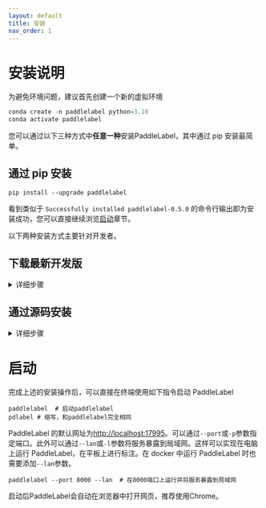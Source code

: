 ```yaml
---
layout: default
title: 安装
nav_order: 1
---
```


# 安装说明

为避免环境问题，建议首先创建一个新的虚拟环境

```python
conda create -n paddlelabel python=3.10
conda activate paddlelabel
```

您可以通过以下三种方式中**任意一种**安装PaddleLabel，其中通过 pip 安装最简单。

## 通过 pip 安装

```shell
pip install --upgrade paddlelabel
```

看到类似于 `Successfully installed paddlelabel-0.5.0` 的命令行输出即为安装成功，您可以直接继续浏览[启动](#%E5%90%AF%E5%8A%A8)章节。

以下两种安装方式主要针对开发者。

## 下载最新开发版

<details>
<summary>详细步骤</summary>
<br>
PaddleLabel 团队会不定期在项目更新后通过 Github Action 构建反映最新版代码的安装包。这一安装包未经过全面测试，可能包含一些问题，仅推荐为尝试最新版本使用。其中可能修复了一些 pypi 版本中存在的问题和进行了一些性能提升。

下载方式为

1. 访问 [Action 执行记录网页](https://github.com/PaddleCV-SIG/PaddleLabel/actions/workflows/pypi.yml)
1. 选择最上面（最新）的一次执行，点击进入

![1](https://user-images.githubusercontent.com/29757093/201906327-18444fcb-57b7-4e5f-8e00-62bf1e3b49b7.png)

3. 下载 PaddleLabel_built_package

![1](https://user-images.githubusercontent.com/29757093/201905747-a2b0901c-9331-4a90-b4ae-44c855314810.jpg)

4. 解压该压缩包，之后执行

```shell
pip install [解压出的.whl文件名，如 paddlelabel-0.2.0-py3-none-any.whl ]
```

</details>

## 通过源码安装

<details>
<summary>详细步骤</summary>
<br>

1. 首先需要将后端代码（本项目）克隆到本地

```shell
git clone https://github.com/PaddleCV-SIG/PaddleLabel
```

2. 接下来需要克隆并构建前端，需要首先安装 [Node.js](https://nodejs.org/en/) 和 npm

```shell
git clone https://github.com/PaddleCV-SIG/PaddleLabel-Frontend
cd PaddleLabel-Frontend
npm install --location=global yarn
yarn
npm run build
```

3. 将构建好的前端部分，`PaddleLabel-Frontend/dist/`目录下所有文件复制到`paddlelabel/static/`中

```shell
cd ../PaddleLabel/
mkdir paddlelabel/static/
cp -r ../PaddleLabel-Frontend/dist/* paddlelabel/static/
```

4. 安装PaddleLabel

```shell
# 在PaddleLabel目录下
python setup.py install
```

</details>

# 启动

完成上述的安装操作后，可以直接在终端使用如下指令启动 PaddleLabel

```shell
paddlelabel  # 启动paddlelabel
pdlabel # 缩写，和paddlelabel完全相同
```

PaddleLabel 的默认网址为[http://localhost:17995](http://localhost:17995)。可以通过`--port`或`-p`参数指定端口。此外可以通过`--lan`或`-l`参数将服务暴露到局域网。这样可以实现在电脑上运行 PaddleLabel，在平板上进行标注。在 docker 中运行 PaddleLabel 时也需要添加`--lan`参数。

```shell
paddlelabel --port 8000 --lan  # 在8000端口上运行并将服务暴露到局域网
```

启动后PaddleLabel会自动在浏览器中打开网页，推荐使用Chrome。
